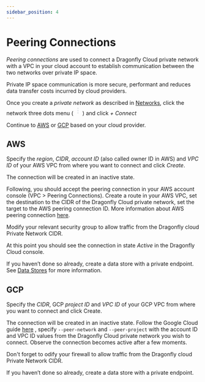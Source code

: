 ```yaml
---
sidebar_position: 4
---
```


# Peering Connections

*Peering connections* are used  to connect a Dragonfly Cloud private network with a VPC in your cloud account to establish communication between the two networks over private IP space.

Private IP space communication is more secure, performant and reduces data transfer costs incurred by cloud providers.

Once you create a *private network* as described in [Networks](./networks), click the network three dots menu (<svg xmlns="http://www.w3.org/2000/svg" height="24px" viewBox="0 -960 960 960" width="24px" fill="#e8eaed"><path d="M480-160q-33 0-56.5-23.5T400-240q0-33 23.5-56.5T480-320q33 0 56.5 23.5T560-240q0 33-23.5 56.5T480-160Zm0-240q-33 0-56.5-23.5T400-480q0-33 23.5-56.5T480-560q33 0 56.5 23.5T560-480q0 33-23.5 56.5T480-400Zm0-240q-33 0-56.5-23.5T400-720q0-33 23.5-56.5T480-800q33 0 56.5 23.5T560-720q0 33-23.5 56.5T480-640Z"/></svg>) and click *+ Connect*

Continue to [AWS](#aws) or [GCP](#gcp) based on your cloud provider.


## AWS
Specify the *region*, *CIDR*, *account ID* (also called owner ID in AWS) and *VPC ID* of your AWS VPC from where you want to connect and click *Create*.

The connection will be created in an inactive state.

Following, you should accept the peering connection in your AWS account console (VPC > Peering Connections). 
Create a route in your AWS VPC, set the destination to the CIDR of the Dragonfly Cloud private network, set the target to the AWS peering connection ID.
More information about AWS peering connection [here](https://docs.aws.amazon.com/vpc/latest/peering/create-vpc-peering-connection.html).

Modify your relevant security group to allow traffic from the Dragonfly cloud Private Network CIDR.

At this point you should see the connection in state *Active* in the Dragonfly Cloud console.

If you haven’t done so already, create a data store with a private endpoint. See [Data Stores](./datastores#private-endpoint) for more information.


##  GCP
Specify the *CIDR*, GCP *project ID* and *VPC ID* of your GCP VPC from where you want to connect and click Create.

The connection will be created in an inactive state. Follow the Google Cloud guide <a href="https://cloud.google.com/sdk/gcloud/reference/compute/networks/peerings/create">here</a> , specify `--peer-network` and `--peer-project` with the account ID and VPC ID values from the Dragonfly Cloud private network you wish to connect. Observe the connection becomes active after a few moments.      

Don't forget to odify your firewall to allow traffic from the Dragonfly cloud Private Network CIDR.

If you haven’t done so already, create a data store with a private endpoint.
